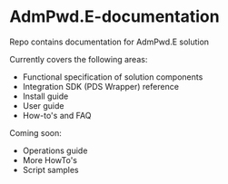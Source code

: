 # AdmPwd.E-documentation
Repo contains documentation for AdmPwd.E solution

Currently covers the following areas:
* Functional specification of solution components
* Integration SDK (PDS Wrapper) reference 
* Install guide
* User guide
* How-to's and FAQ

Coming soon:
* Operations guide
* More HowTo's
* Script samples

